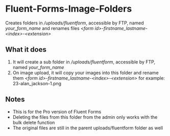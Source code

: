 # Fluent-Forms-Image-Folders
Creates folders in _/uploads/fluentform_, accessible by FTP,  named _your_form_name_ and renames files _&lt;form id>-firstname_lastname-&lt;index>-&lt;extension>_

## What it does
1. It will create a sub folder in  _/uploads/fluentform_, accessible by FTP,  named _your_form_name_
2. On image upload, it will copy your images into this folder and rename them _&lt;form id>-firstname_lastname-&lt;index>-&lt;extension>_ for example: 23-alan_jackson-1.png

## Notes
+ This is for the Pro version of Fluent Forms
+ Deleting the files from this folder from the admin only works with the bulk delete function
+ The original files are still in the parent uploads/fluentform folder as well

   
